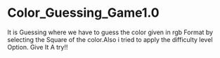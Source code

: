 # Color_Guessing_Game1.0
It is Guessing where we have to guess the color given in rgb Format by selecting the Square of the color.Also i tried to apply the difficulty level Option. Give It A try!!
